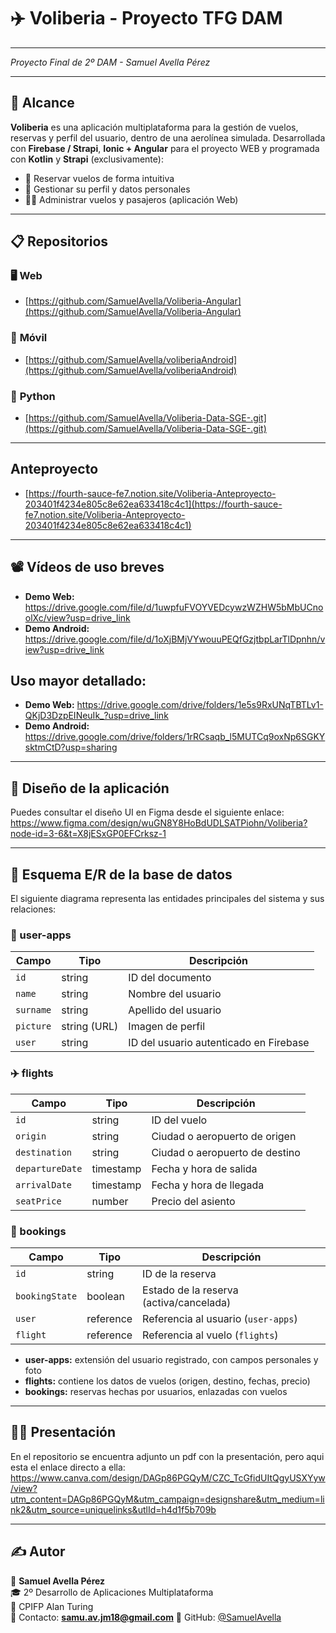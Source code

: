 # ✈️ Voliberia - Proyecto TFG DAM

****  
*Proyecto Final de 2º DAM - Samuel Avella Pérez*

---

## 🛫 Alcance 

**Voliberia** es una aplicación multiplataforma para la gestión de vuelos, reservas y perfil del usuario, dentro de una aerolínea simulada. Desarrollada con **Firebase / Strapi**, **Ionic + Angular** para el proyecto WEB y programada con **Kotlin** y **Strapi** (exclusivamente):

- 📅 Reservar vuelos de forma intuitiva  
- 👤 Gestionar su perfil y datos personales  
- 🧑‍✈️ Administrar vuelos y pasajeros (aplicación Web)  

---

## 📋 Repositorios

### 🖥 **Web**

- [https://github.com/SamuelAvella/Voliberia-Angular](https://github.com/SamuelAvella/Voliberia-Angular)

### 📱 **Móvil**

- [https://github.com/SamuelAvella/voliberiaAndroid](https://github.com/SamuelAvella/voliberiaAndroid)

### 🐍 **Python**

- [https://github.com/SamuelAvella/Voliberia-Data-SGE-.git](https://github.com/SamuelAvella/Voliberia-Data-SGE-.git)
---

## Anteproyecto

- [https://fourth-sauce-fe7.notion.site/Voliberia-Anteproyecto-203401f4234e805c8e62ea633418c4c1](https://fourth-sauce-fe7.notion.site/Voliberia-Anteproyecto-203401f4234e805c8e62ea633418c4c1)

---

## 📽️ Vídeos de uso breves
<ul>
  <li><strong>Demo Web:</strong> <a href="https://drive.google.com/file/d/1uwpfuFVOYVEDcywzWZHW5bMbUCnoolXc/view?usp=drive_link" target="_blank">https://drive.google.com/file/d/1uwpfuFVOYVEDcywzWZHW5bMbUCnoolXc/view?usp=drive_link</a></li>
  <li><strong>Demo Android:</strong> <a href="https://drive.google.com/file/d/1oXjBMjVYwouuPEQfGzjtbpLarTlDpnhn/view?usp=drive_link" target="_blank">https://drive.google.com/file/d/1oXjBMjVYwouuPEQfGzjtbpLarTlDpnhn/view?usp=drive_link</a></li>
</ul>

<h2>Uso mayor detallado:</h2>
<ul>
  <li><strong>Demo Web:</strong> <a href="https://drive.google.com/drive/folders/1e5s9RxUNqTBTLv1-QKjD3DzpEINeuIk_?usp=drive_link" target="_blank">https://drive.google.com/drive/folders/1e5s9RxUNqTBTLv1-QKjD3DzpEINeuIk_?usp=drive_link</a></li>
  <li><strong>Demo Android:</strong> <a href="https://drive.google.com/drive/folders/1rRCsaqb_l5MUTCq9oxNp6SGKYsktmCtD?usp=sharing" target="_blank">https://drive.google.com/drive/folders/1rRCsaqb_l5MUTCq9oxNp6SGKYsktmCtD?usp=sharing</a></li>
</ul>

---

## 🎨 Diseño de la aplicación
<p>
  Puedes consultar el diseño UI en Figma desde el siguiente enlace:<br>
  <a href="https://www.figma.com/design/wuGN8Y8HoBdUDLSATPiohn/Voliberia?node-id=3-6&t=X8jESxGP0EFCrksz-1" target="_blank">https://www.figma.com/design/wuGN8Y8HoBdUDLSATPiohn/Voliberia?node-id=3-6&t=X8jESxGP0EFCrksz-1</a>
</p>

---

## 🧱 Esquema E/R de la base de datos
<p>
  El siguiente diagrama representa las entidades principales del sistema y sus relaciones:
</p>

<h3>📘 user-apps</h3>
<table>
  <thead>
    <tr><th>Campo</th><th>Tipo</th><th>Descripción</th></tr>
  </thead>
  <tbody>
    <tr><td><code>id</code></td><td>string</td><td>ID del documento</td></tr>
    <tr><td><code>name</code></td><td>string</td><td>Nombre del usuario</td></tr>
    <tr><td><code>surname</code></td><td>string</td><td>Apellido del usuario</td></tr>
    <tr><td><code>picture</code></td><td>string (URL)</td><td>Imagen de perfil</td></tr>
    <tr><td><code>user</code></td><td>string</td><td>ID del usuario autenticado en Firebase</td></tr>
  </tbody>
</table>

<h3>✈️ flights</h3>
<table>
  <thead>
    <tr><th>Campo</th><th>Tipo</th><th>Descripción</th></tr>
  </thead>
  <tbody>
    <tr><td><code>id</code></td><td>string</td><td>ID del vuelo</td></tr>
    <tr><td><code>origin</code></td><td>string</td><td>Ciudad o aeropuerto de origen</td></tr>
    <tr><td><code>destination</code></td><td>string</td><td>Ciudad o aeropuerto de destino</td></tr>
    <tr><td><code>departureDate</code></td><td>timestamp</td><td>Fecha y hora de salida</td></tr>
    <tr><td><code>arrivalDate</code></td><td>timestamp</td><td>Fecha y hora de llegada</td></tr>
    <tr><td><code>seatPrice</code></td><td>number</td><td>Precio del asiento</td></tr>
  </tbody>
</table>

<h3>📄 bookings</h3>
<table>
  <thead>
    <tr><th>Campo</th><th>Tipo</th><th>Descripción</th></tr>
  </thead>
  <tbody>
    <tr><td><code>id</code></td><td>string</td><td>ID de la reserva</td></tr>
    <tr><td><code>bookingState</code></td><td>boolean</td><td>Estado de la reserva (activa/cancelada)</td></tr>
    <tr><td><code>user</code></td><td>reference</td><td>Referencia al usuario (<code>user-apps</code>)</td></tr>
    <tr><td><code>flight</code></td><td>reference</td><td>Referencia al vuelo (<code>flights</code>)</td></tr>
  </tbody>
</table>


<ul>
  <li><strong>user-apps:</strong> extensión del usuario registrado, con campos personales y foto</li>
  <li><strong>flights:</strong> contiene los datos de vuelos (origen, destino, fechas, precio)</li>
  <li><strong>bookings:</strong> reservas hechas por usuarios, enlazadas con vuelos</li>
</ul>

---

## 🧑‍🏫 Presentación

<p>
  En el repositorio se encuentra adjunto un pdf con la presentación, pero aqui esta el enlace directo a ella:<br>
  <a href="https://www.canva.com/design/DAGp86PGQyM/CZC_TcGfidUItQgyUSXYyw/view?utm_content=DAGp86PGQyM&utm_campaign=designshare&utm_medium=link2&utm_source=uniquelinks&utlId=h4d1f5b709b" target="_blank">https://www.canva.com/design/DAGp86PGQyM/CZC_TcGfidUItQgyUSXYyw/view?utm_content=DAGp86PGQyM&utm_campaign=designshare&utm_medium=link2&utm_source=uniquelinks&utlId=h4d1f5b709b</a>
</p>

---

## ✍ Autor

📌 **Samuel Avella Pérez**  
🎓 2º Desarrollo de Aplicaciones Multiplataforma  
🏫 CPIFP Alan Turing  
📧 Contacto: **samu.av.jm18@gmail.com**
🔗 GitHub: [@SamuelAvella]([https://github.com/SamuelAvella)
